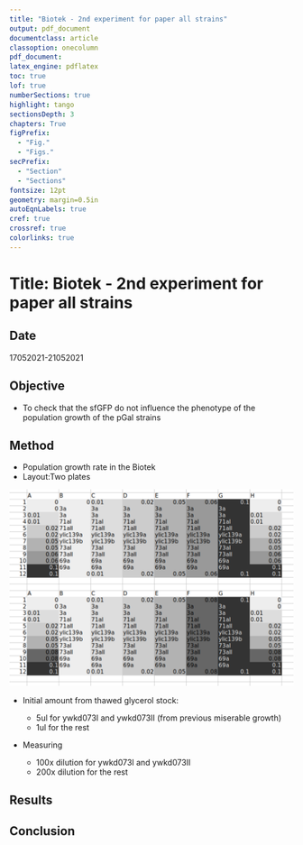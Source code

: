 ```yaml
---
title: "Biotek - 2nd experiment for paper all strains"
output: pdf_document
documentclass: article
classoption: onecolumn
pdf_document:
latex_engine: pdflatex
toc: true
lof: true
numberSections: true
highlight: tango
sectionsDepth: 3
chapters: True
figPrefix:
  - "Fig."
  - "Figs."
secPrefix:
  - "Section"
  - "Sections"
fontsize: 12pt
geometry: margin=0.5in
autoEqnLabels: true
cref: true
crossref: true
colorlinks: true
---
```


# Title:  Biotek - 2nd experiment for paper all strains


## Date

17052021-21052021

## Objective

- To check that the sfGFP do not influence the phenotype of the population growth of the pGal strains 

## Method

- Population growth rate in the Biotek
- Layout:Two plates 

![](../Images/06052021-werner-BioTek-layout-experiment-1.png)


- Initial amount from thawed glycerol stock:

    - 5ul for ywkd073I and ywkd073II (from previous miserable growth)
    - 1ul for the rest 

- Measuring 

  - 100x dilution for ywkd073I and ywkd073II
  - 200x dilution for the rest 

## Results

## Conclusion